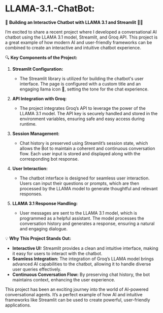 # LLAMA-3.1.-ChatBot:
🚀 **Building an Interactive Chatbot with LLAMA 3.1 and Streamlit** 🦙💬

I’m excited to share a recent project where I developed a conversational AI chatbot using the LLAMA 3.1 model, Streamlit, and Groq API. This project is a great example of how modern AI and user-friendly frameworks can be combined to create an interactive and intuitive chatbot experience.

🔍 **Key Components of the Project:**

1. **Streamlit Configuration:**
   - The Streamlit library is utilized for building the chatbot's user interface. The page is configured with a custom title and an engaging llama icon 🦙, setting the tone for the chat experience.

2. **API Integration with Groq:**
   - The project integrates Groq’s API to leverage the power of the LLAMA 3.1 model. The API key is securely handled and stored in the environment variables, ensuring safe and easy access during runtime.

3. **Session Management:**
   - Chat history is preserved using Streamlit’s session state, which allows the Bot to maintain a coherent and continuous conversation flow. Each user input is stored and displayed along with the corresponding bot response.

4. **User Interaction:**
   - The chatbot interface is designed for seamless user interaction. Users can input their questions or prompts, which are then processed by the LLAMA model to generate thoughtful and relevant responses.

5. **LLAMA 3.1 Response Handling:**
   - User messages are sent to the LLAMA 3.1 model, which is programmed as a helpful assistant. The model processes the conversation history and generates a response, ensuring a natural and engaging dialogue.

💡 **Why This Project Stands Out:**
- **Interactive UI:** Streamlit provides a clean and intuitive interface, making it easy for users to interact with the chatbot.
- **Seamless Integration:** The integration of Groq’s LLAMA model brings advanced AI capabilities to the chatbot, allowing it to handle diverse user queries effectively.
- **Continuous Conversation Flow:** By preserving chat history, the bot maintains context, enhancing the user experience.

This project has been an exciting journey into the world of AI-powered conversational agents. It’s a perfect example of how AI and intuitive frameworks like Streamlit can be used to create powerful, user-friendly applications.

